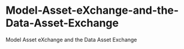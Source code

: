 # Model-Asset-eXchange-and-the-Data-Asset-Exchange
Model Asset eXchange and the Data Asset Exchange
